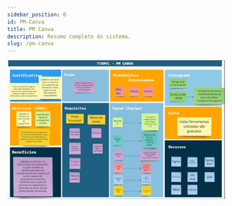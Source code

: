 ```yaml
---
sidebar_position: 0
id: PM-Canva
title: PM Canva
description: Resumo completo do sistema.
slug: /pm-canva
---
```


![PM Canva](./img/PM-Canva.jpg)
